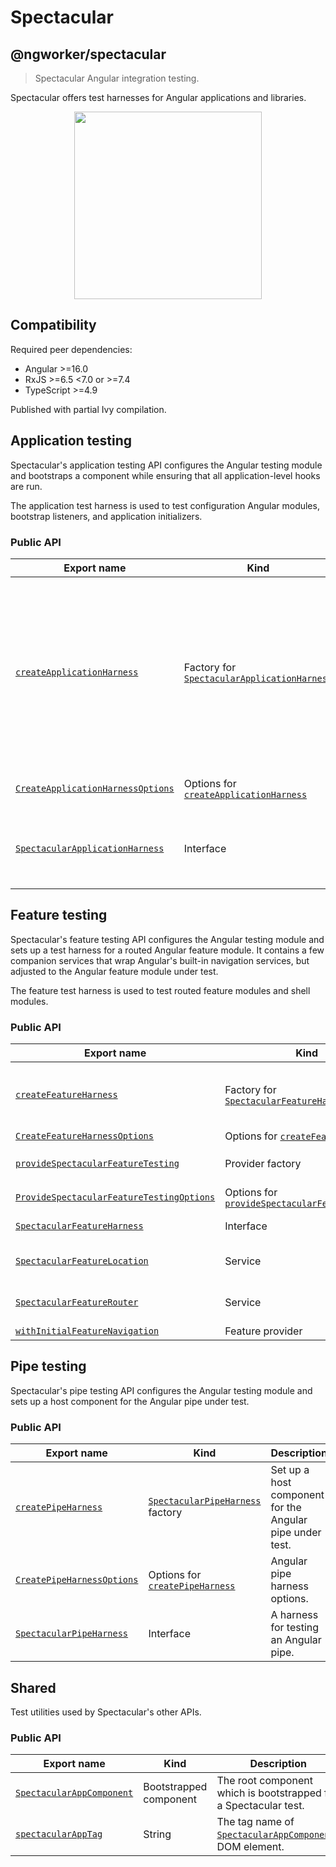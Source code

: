 # Spectacular

## @ngworker/spectacular

> Spectacular Angular integration testing.

Spectacular offers test harnesses for Angular applications and libraries.

<p align="center">
 <img width="300" height="300" src="https://cdn.jsdelivr.net/gh/ngworker/ngworker@main/packages/spectacular/src/assets/logo.png" />
</p>

## Compatibility

Required peer dependencies:

- Angular >=16.0
- RxJS >=6.5 <7.0 or >=7.4
- TypeScript >=4.9

Published with partial Ivy compilation.

## Application testing

Spectacular's application testing API configures the Angular testing module and
bootstraps a component while ensuring that all application-level hooks are run.

The application test harness is used to test configuration Angular modules,
bootstrap listeners, and application initializers.

### Public API

| Export name                                                                    | Kind                                                                                      | Description                                                                                                                                                       |
| ------------------------------------------------------------------------------ | ----------------------------------------------------------------------------------------- | ----------------------------------------------------------------------------------------------------------------------------------------------------------------- |
| [`createApplicationHarness`](./modules#createapplicationharness)               | Factory for [`SpectacularApplicationHarness`](./interfaces/SpectacularApplicationHarness) | Bootstrap a Spectacular application with the specified metadata. Useful to test configuration Angular modules, bootstrap listeners, and application initializers. |
| [`CreateApplicationHarnessOptions`](./modules#createapplicationharnessoptions) | Options for [`createApplicationHarness`](./modules#createapplicationharness)              | Application harness options.                                                                                                                                      |
| [`SpectacularApplicationHarness`](./interfaces/SpectacularApplicationHarness)  | Interface                                                                                 | A harness for testing application-level software artifacts.                                                                                                       |

## Feature testing

Spectacular's feature testing API configures the Angular testing module and sets
up a test harness for a routed Angular feature module. It contains a few
companion services that wrap Angular's built-in navigation services, but
adjusted to the Angular feature module under test.

The feature test harness is used to test routed feature modules and shell
modules.

### Public API

| Export name                                                                                    | Kind                                                                                         | Description                                                                                                                                                                                                     |
| ---------------------------------------------------------------------------------------------- | -------------------------------------------------------------------------------------------- | --------------------------------------------------------------------------------------------------------------------------------------------------------------------------------------------------------------- |
| [`createFeatureHarness`](./modules#createfeatureharness)                                       | Factory for [`SpectacularFeatureHarness`](./interfaces/SpectacularFeatureHarness)            | Configure [`provideSpectacularFeatureTesting`](./modules#providespectacularfeaturetesting), bootstrap [`SpectacularAppComponent`](./classes/SpectacularAppComponent) and navigate to the default feature route. |
| [`CreateFeatureHarnessOptions`](./interfaces/CreateFeatureHarnessOptions)                      | Options for [`createFeatureHarness`](./modules#createfeatureharness)                         | Feature harness options.                                                                                                                                                                                        |
| [`provideSpectacularFeatureTesting`](./modules#providespectacularfeaturetesting)               | Provider factory                                                                             | Configure [`SpectacularFeatureLocation`](./classes/SpectacularFeatureLocation) and [`SpectacularFeatureRouter`](./classes/SpectacularFeatureRouter)                                                             |
| [`ProvideSpectacularFeatureTestingOptions`](./interfaces/ProvideSpectacularFeatureTestOptions) | Options for [`provideSpectacularFeatureTesting`](./modules#providespectacularfeaturetesting) | Spectacular feature testing options.                                                                                                                                                                            |
| [`SpectacularFeatureHarness`](./interfaces/SpectacularFeatureHarness)                          | Interface                                                                                    | A harness for testing an Angular feature module.                                                                                                                                                                |
| [`SpectacularFeatureLocation`](./classes/SpectacularFeatureLocation)                           | Service                                                                                      | A subset of Angular's [`Location`](https://angular.io/api/common/Location) service adjusted to the Angular feature module under test.                                                                           |
| [`SpectacularFeatureRouter`](./classes/SpectacularFeatureRouter)                               | Service                                                                                      | A subset of Angular's [`Router`](https://angular.io/api/router/Router) service adjusted to the Angular feature module under test.                                                                               |
| [`withInitialFeatureNavigation`](./modules#withinitialfeaturenavigation)                       | Feature provider                                                                             | Enables initial feature navigation.                                                                                                                                                                             |

## Pipe testing

Spectacular's pipe testing API configures the Angular testing module and sets up
a host component for the Angular pipe under test.

### Public API

| Export name                                                         | Kind                                                                 | Description                                              |
| ------------------------------------------------------------------- | -------------------------------------------------------------------- | -------------------------------------------------------- |
| [`createPipeHarness`](./modules#createpipeharness)                  | [`SpectacularPipeHarness`](./classes/SpectacularPipeHarness) factory | Set up a host component for the Angular pipe under test. |
| [`CreatePipeHarnessOptions`](./interfaces/CreatePipeHarnessOptions) | Options for [`createPipeHarness`](./modules#createpipeharness)       | Angular pipe harness options.                            |
| [`SpectacularPipeHarness`](./classes/SpectacularPipeHarness)        | Interface                                                            | A harness for testing an Angular pipe.                   |

## Shared

Test utilities used by Spectacular's other APIs.

### Public API

| Export name                                                    | Kind                   | Description                                                                                  |
| -------------------------------------------------------------- | ---------------------- | -------------------------------------------------------------------------------------------- |
| [`SpectacularAppComponent`](./classes/SpectacularAppComponent) | Bootstrapped component | The root component which is bootstrapped for a Spectacular test.                             |
| [`spectacularAppTag`](./modules#spectacularapptag)             | String                 | The tag name of [`SpectacularAppComponent`](./classes/SpectacularAppComponent)s DOM element. |
